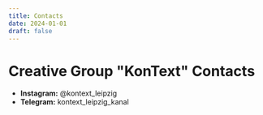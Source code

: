 ```yaml
---
title: Contacts
date: 2024-01-01
draft: false
---
```

# Creative Group "KonText" Contacts

* **Instagram:** [](https://instagram.com/kontext_theater)@kontext_leipzig
* **Telegram:** kontext_leipzig_kanal[](https://t.me/kontext_news)